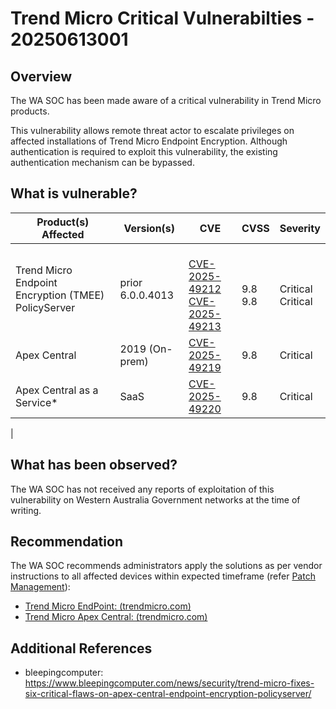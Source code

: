 # Trend Micro Critical Vulnerabilties - 20250613001

## Overview

The WA SOC has been made aware of a critical vulnerability in Trend Micro products.

This vulnerability allows remote threat actor to escalate privileges on affected installations of Trend Micro Endpoint Encryption. Although authentication is required to exploit this vulnerability, the existing authentication mechanism can be bypassed.

## What is vulnerable?

| Product(s) Affected | Version(s)                                 | CVE                                                               | CVSS | Severity |
| ------------------- | ------------------------------------------ | ----------------------------------------------------------------- | ---- | -------- |
| Trend Micro Endpoint Encryption (TMEE) PolicyServer         | prior 6.0.0.4013 |<br> [CVE-2025-49212](https://nvd.nist.gov/vuln/detail/CVE-2025-49212) <br>[ CVE-2025-49213](https://nvd.nist.gov/vuln/detail/CVE-2025-49213) | <br> 9.8 <br>9.8  | <br>Critical <br>Critical|
| Apex Central            | 2019 (On-prem) | [CVE-2025-49219](https://nvd.nist.gov/vuln/detail/CVE-2025-49219) | 9.8  | Critical |
| Apex Central as a Service*             | SaaS | [CVE-2025-49220](https://nvd.nist.gov/vuln/detail/CVE-2025-49220) | 9.8  | Critical |
|


## What has been observed?

The WA SOC has not received any reports of exploitation of this vulnerability on Western Australia Government networks at the time of writing.

## Recommendation

The WA SOC recommends administrators apply the solutions as per vendor instructions to all affected devices within expected timeframe (refer [Patch Management](../guidelines/patch-management.md)):

- [Trend Micro EndPoint: (trendmicro.com)](https://success.trendmicro.com/en-US/solution/KA-0019928)
- [Trend Micro Apex Central: (trendmicro.com)](https://success.trendmicro.com/en-US/solution/KA-0019926)

## Additional References

- bleepingcomputer: <https://www.bleepingcomputer.com/news/security/trend-micro-fixes-six-critical-flaws-on-apex-central-endpoint-encryption-policyserver/>
